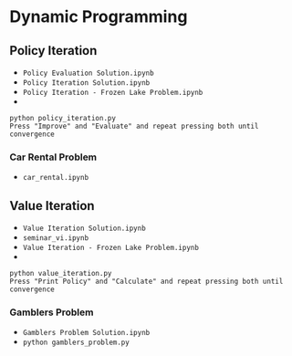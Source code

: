 # Dynamic Programming

## Policy Iteration

- `Policy Evaluation Solution.ipynb`
- `Policy Iteration Solution.ipynb`
- `Policy Iteration - Frozen Lake Problem.ipynb`
-
```
python policy_iteration.py
Press "Improve" and "Evaluate" and repeat pressing both until convergence
```

### Car Rental Problem

- `car_rental.ipynb`

## Value Iteration

- `Value Iteration Solution.ipynb`
- `seminar_vi.ipynb`
- `Value Iteration - Frozen Lake Problem.ipynb`
-
````
python value_iteration.py
Press "Print Policy" and "Calculate" and repeat pressing both until convergence
````

### Gamblers Problem

- `Gamblers Problem Solution.ipynb`
- `python gamblers_problem.py`
